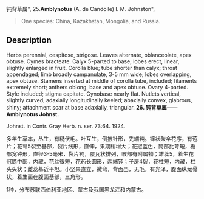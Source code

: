 钝背草属",
25.**Amblynotus** (A. de Candolle) I. M. Johnston",

> One species: China, Kazakhstan, Mongolia, and Russia.

## Description
Herbs perennial, cespitose, strigose. Leaves alternate, oblanceolate, apex obtuse. Cymes bracteate. Calyx 5-parted to base; lobes erect, linear, slightly enlarged in fruit. Corolla blue; tube shorter than calyx; throat appendaged; limb broadly campanulate, 3-5 mm wide; lobes overlapping, apex obtuse. Stamens inserted at middle of corolla tube, included; filaments extremely short; anthers oblong, base and apex obtuse. Ovary 4-parted. Style included; stigma capitate. Gynobase nearly flat. Nutlets vertical, slightly curved, adaxially longitudinally keeled; abaxially convex, glabrous, shiny; attachment scar at base adaxially, triangular.
**26. 钝背草属——Amblynotus Johnst.**

Johnst. in Contr. Gray Herb. n. ser. 73:64. 1924.

多年生草本，丛生，有糙伏毛。叶互生，倒披针形，先端钝。镰状聚伞花序，有苞片；花萼5裂至基部，裂片线形，直伸，果期稍增大；花冠蓝色，筒部比萼短，檐部宽钟形，直径3-5毫米，裂片钝，覆瓦状排列，喉部有附属物；雄蕊5，着生花冠筒中部，内藏，花丝很短，花药长圆形，两端钝；子房4裂，花柱短，内藏，柱头头状；雌蕊基近平坦。小坚果直立，微弯，背面凸，无毛，有光泽，腹面纵龙骨状，着生面在腹面基部，三角形。

1种，分布苏联西伯利亚地区、蒙古及我国黑龙江和内蒙古。
